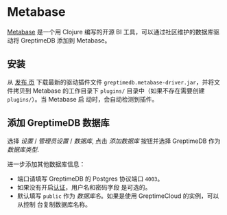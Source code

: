 # Metabase

[Metabase](https://github.com/metabase/metabase) 是一个用 Clojure 编写的开源 BI
工具，可以通过社区维护的数据库驱动将 GreptimeDB 添加到 Metabase。

## 安装

从 [发布
页](https://github.com/greptimeteam/greptimedb-metabase-driver/releases/latest/)
下载最新的驱动插件文件 `greptimedb.metabase-driver.jar`，并将文件拷贝到 Metabase
的工作目录下 `plugins/` 目录中（如果不存在需要创建 `plugins/`）。当 Metabase 启
动时，会自动检测到插件。

## 添加 GreptimeDB 数据库

选择 *设置* / *管理员设置* / *数据库*, 点击  *添加数据库* 按钮并选择 GreptimeDB
作为 *数据库类型*.

进一步添加其他数据库信息：

- 端口请填写 GreptimeDB 的 Postgres 协议端口 `4003`。
- 如果没有开启[认证](/user-guide/deployments/authentication/overview.md)，用户名和密码字段
  是可选的。
- 默认填写 `public` 作为 *数据库名*。如果是使用 GreptimeCloud 的实例，可以从控制
  台复制数据库名称。
